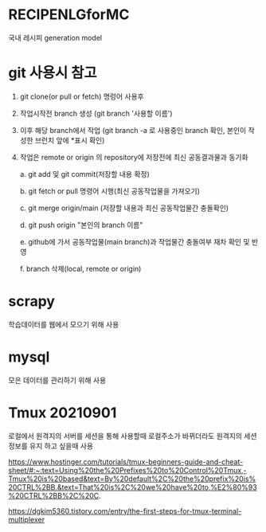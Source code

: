 # RECIPENLGforMC
국내 레시피 generation model
# git 사용시 참고
1. git clone(or pull or fetch) 명렁어 사용후 
2. 작업시작전 branch 생성 (git branch '사용할 이름')
3. 이후 해당 branch에서 작업 (git branch -a 로 사용중인 branch 확인, 본인이 작성한 브런치 앞에 *표시 확인)
4. 작업은 remote or origin 의 repository에 저장전에 최신 공동결과물과 동기화

    a. git add 및 git commit(저장할 내용 확정)
    
    b. git fetch or pull 명령어 시행(최신 공동작업물을 가져오기)
    
    c. git merge origin/main (저장할 내용과 최신 공동작업물간 충돌확인)
    
    d. git push origin "본인의 branch 이름"
    
    e. github에 가서 공동작업물(main branch)과 작업물간 충돌여부 재차 확인 및 반영
    
    f. branch 삭제(local, remote or origin) 

# scrapy
학습데이터를 웹에서 모으기 위해 사용

# mysql
모은 데이터를 관리하기 위해 사용

# Tmux 20210901
로컬에서 원격지의 서버를 세션을 통해 사용할때 로컬주소가 바뀌더라도 원격지의 세션정보를 유지 하고 싶을때 사용 

https://www.hostinger.com/tutorials/tmux-beginners-guide-and-cheat-sheet/#:~:text=Using%20the%20Prefixes%20to%20Control%20Tmux,-Tmux%20is%20based&text=By%20default%2C%20the%20prefix%20is%20CTRL%2BB.&text=That%20is%2C%20we%20have%20to,%E2%80%93%20CTRL%2BB%2C%20C.

https://dgkim5360.tistory.com/entry/the-first-steps-for-tmux-terminal-multiplexer
